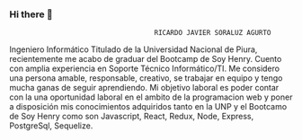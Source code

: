 ### Hi there 👋

                                        RICARDO JAVIER SORALUZ AGURTO

Ingeniero Informático Titulado de la Universidad Nacional de Piura, recientemente me acabo de graduar del Bootcamp de Soy Henry.
Cuento con amplia experiencia en Soporte Técnico Informático/TI.
Me considero una persona amable, responsable, creativo, se trabajar en equipo y tengo mucha ganas de seguir aprendiendo.
Mi objetivo laboral es poder contar con la una oportunidad laboral en el ambito de la programacion web y poner a disposición mis conocimientos adquiridos tanto en la UNP y el Bootcamo de Soy Henry como son Javascript, React, Redux, Node, Express, PostgreSql, Sequelize.
